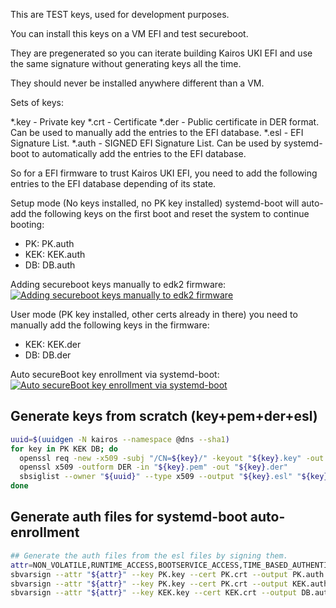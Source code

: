 This are TEST keys, used for development purposes.

You can install this keys on a VM EFI and test secureboot.

They are pregenerated so you can iterate building Kairos UKI EFI and use the same signature without generating keys
all the time.

They should never be installed anywhere different than a VM.


Sets of keys:

*.key - Private key
*.crt - Certificate
*.der - Public certificate in DER format. Can be used to manually add the entries to the EFI database.
*.esl - EFI Signature List.
*.auth - SIGNED EFI Signature List. Can be used by systemd-boot to automatically add the entries to the EFI database.


So for a EFI firmware to trust Kairos UKI EFI, you need to add the following entries to the EFI database depending of its state.

Setup mode (No keys installed, no PK key installed) systemd-boot will auto-add the following keys on the first boot and reset the system to continue booting:
 - PK: PK.auth
 - KEK: KEK.auth
 - DB: DB.auth

Adding secureboot keys manually to edk2 firmware:
[![Adding secureboot keys manually to edk2 firmware](https://img.youtube.com/vi/ITlxqQkFbwk/0.jpg)](https://www.youtube.com/watch?v=ITlxqQkFbwk "Adding secureboot keys manually to edk2 firmware")

User mode (PK key installed, other certs already in there) you need to manually add the following keys in the firmware:
 - KEK: KEK.der
 - DB: DB.der

Auto secureBoot key enrollment via systemd-boot:
[![Auto secureBoot key enrollment via systemd-boot](https://img.youtube.com/vi/zmxDNQ56P7s/0.jpg)](https://www.youtube.com/watch?v=zmxDNQ56P7s "Auto secureBoot key enrollment via systemd-boot")

## Generate keys from scratch (key+pem+der+esl)

```bash
uuid=$(uuidgen -N kairos --namespace @dns --sha1)
for key in PK KEK DB; do
  openssl req -new -x509 -subj "/CN=${key}/" -keyout "${key}.key" -out "${key}.pem"
  openssl x509 -outform DER -in "${key}.pem" -out "${key}.der"
  sbsiglist --owner "${uuid}" --type x509 --output "${key}.esl" "${key}.der"
done
```


## Generate auth files for systemd-boot auto-enrollment

```bash
## Generate the auth files from the esl files by signing them.
attr=NON_VOLATILE,RUNTIME_ACCESS,BOOTSERVICE_ACCESS,TIME_BASED_AUTHENTICATED_WRITE_ACCESS
sbvarsign --attr "${attr}" --key PK.key --cert PK.crt --output PK.auth PK PK.esl
sbvarsign --attr "${attr}" --key PK.key --cert PK.crt --output KEK.auth KEK KEK.esl
sbvarsign --attr "${attr}" --key KEK.key --cert KEK.crt --output DB.auth DB DB.esl
```